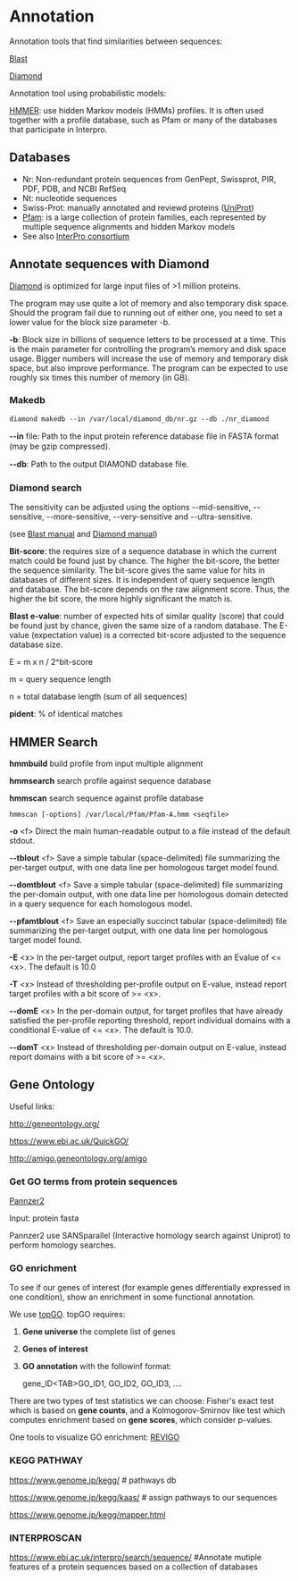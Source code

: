 # Annotation
Annotation tools that find similarities between sequences:

[Blast](https://blast.ncbi.nlm.nih.gov/Blast.cgi)

[Diamond](https://github.com/bbuchfink/diamond)

Annotation tool using probabilistic models:

[HMMER](http://hmmer.org/): use hidden Markov models (HMMs) profiles. It is often used together with a profile database, such as Pfam or many of the databases that participate in Interpro. 

## Databases

+ Nr: Non-redundant protein sequences from GenPept, Swissprot, PIR, PDF, PDB, and NCBI RefSeq
+ Nt: nucleotide sequences
+ Swiss-Prot: manually annotated and reviewd proteins ([UniProt](https://www.uniprot.org/))
+ [Pfam](http://pfam.xfam.org/): is a large collection of protein families, each represented by multiple sequence alignments and hidden Markov models 
+ See also [InterPro consortium](http://www.ebi.ac.uk/interpro/)


## Annotate sequences with Diamond

[Diamond](https://github.com/bbuchfink/diamond) is optimized for large input files of >1 million proteins.

The program may use quite a lot of memory and also temporary disk space. Should the program fail due to running out of either one, you need to set a lower value for the block size parameter -b.

**-b**: Block size in billions of sequence letters to be processed at a time. This is the main parameter for controlling the program’s memory and disk space usage. Bigger numbers will increase the use of memory and temporary disk space, but also improve performance. The program can be expected to use roughly six times this number of memory (in GB).


### Makedb

```
diamond makedb --in /var/local/diamond_db/nr.gz --db ./nr_diamond
```
**--in** file: Path to the input protein reference database ﬁle in FASTA format (may be gzip compressed).

**--db**: Path to the output DIAMOND database ﬁle.



### Diamond search

The sensitivity can be adjusted using the options --mid-sensitive, --sensitive, --more-sensitive, --very-sensitive and --ultra-sensitive.

(see [Blast manual](https://www.ncbi.nlm.nih.gov/books/NBK279668/#usermanual.BLAST_search_strategies) and [Diamond manual](https://github.com/bbuchfink/diamond))

**Bit-score**: the requires size of a sequence database in which the current match could be found just by chance. The higher the bit-score, the better the sequence similarity. The bit-score gives the same value for hits in databases of different sizes. It is independent of query sequence length and database. The bit-score depends on the raw alignment score. Thus, the higher the bit score, the more highly significant the match is.

**Blast e-value**: number of expected hits of similar quality (score) that could be found just by chance, given the same size of a random database. The E-value (expectation value) is a corrected bit-score adjusted to the sequence database size. 

E = m x n  / 2^bit-score

m = query sequence length

n = total database length (sum of all sequences)

**pident**:  % of identical matches

## HMMER Search

**hmmbuild** build profile from input multiple alignment

**hmmsearch** search profile against sequence database

**hmmscan** search sequence against profile database

```
hmmscan [-options] /var/local/Pfam/Pfam-A.hmm <seqfile>
```

**-o** \<f> Direct the main human-readable output to a file <f> instead
of the default stdout.

**--tblout** \<f> Save a simple tabular (space-delimited) file summarizing the
per-target output, with one data line per homologous target
model found.

**--domtblout** \<f> Save a simple tabular (space-delimited) file summarizing
the per-domain output, with one data line per homologous
domain detected in a query sequence for each homologous
model.

**--pfamtblout** \<f> Save an especially succinct tabular (space-delimited) file
summarizing the per-target output, with one data line per
homologous target model found.

**-E** \<x> In the per-target output, report target profiles with an Evalue
of <= \<x>. The default is 10.0

**-T** \<x> Instead of thresholding per-profile output on E-value, instead
report target profiles with a bit score of >= \<x>.

**--domE** \<x> In the per-domain output, for target profiles that have already
satisfied the per-profile reporting threshold, report
individual domains with a conditional E-value of <= \<x>. The default is 10.0.

**--domT** \<x> Instead of thresholding per-domain output on E-value, instead
report domains with a bit score of >= \<x>.


## Gene Ontology

Useful links:

http://geneontology.org/

https://www.ebi.ac.uk/QuickGO/

http://amigo.geneontology.org/amigo

### Get GO terms from protein sequences

[Pannzer2](http://ekhidna2.biocenter.helsinki.fi/sanspanz/)

Input: protein fasta

Pannzer2 use SANSparallel (Interactive homology search against Uniprot) to perform homology searches.
 

### GO enrichment

To see if our genes of interest (for example genes differentially expressed in one condition), show an enrichment in some functional annotation.

We use [topGO](https://bioconductor.org/packages/release/bioc/html/topGO.html). topGO requires:

1. **Gene universe** the complete list of genes
2. **Genes of interest**
3. **GO annotation** with the followinf format:

    gene_ID\<TAB>GO_ID1, GO_ID2, GO_ID3, ....

There are two types of test statistics we can choose: Fisher's exact test which is based on **gene counts**, and a Kolmogorov-Smirnov like test which computes enrichment based on **gene scores**, which consider p-values.

One tools to visualize GO enrichment: [REVIGO](http://revigo.irb.hr/)


### KEGG PATHWAY

https://www.genome.jp/kegg/ # pathways db

https://www.genome.jp/kegg/kaas/ # assign pathways to our sequences

https://www.genome.jp/kegg/mapper.html 

 ### INTERPROSCAN
  
  https://www.ebi.ac.uk/interpro/search/sequence/ #Annotate mutiple features of a protein sequences based on a collection of databases 
